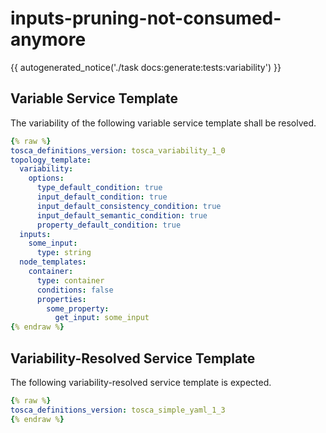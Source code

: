 # inputs-pruning-not-consumed-anymore

{{ autogenerated_notice('./task docs:generate:tests:variability') }}


## Variable Service Template

The variability of the following variable service template shall be resolved.

```yaml linenums="1"
{% raw %}
tosca_definitions_version: tosca_variability_1_0
topology_template:
  variability:
    options:
      type_default_condition: true
      input_default_condition: true
      input_default_consistency_condition: true
      input_default_semantic_condition: true
      property_default_condition: true
  inputs:
    some_input:
      type: string
  node_templates:
    container:
      type: container
      conditions: false
      properties:
        some_property:
          get_input: some_input
{% endraw %}
```




## Variability-Resolved Service Template

The following variability-resolved service template is expected.

```yaml linenums="1"
{% raw %}
tosca_definitions_version: tosca_simple_yaml_1_3
{% endraw %}
```

